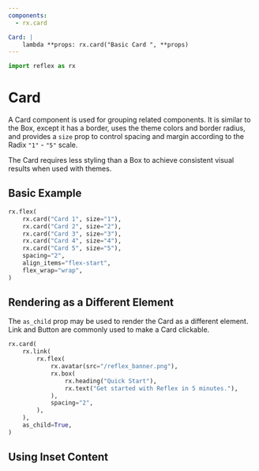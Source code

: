 ```yaml
---
components:
  - rx.card

Card: |
    lambda **props: rx.card("Basic Card ", **props)
---
```


```python exec
import reflex as rx
```

# Card

A Card component is used for grouping related components. It is similar to the Box, except it has a
border, uses the theme colors and border radius, and provides a `size` prop to control spacing
and margin according to the Radix `"1"` - `"5"` scale.

The Card requires less styling than a Box to achieve consistent visual results when used with
themes.

## Basic Example

```python demo
rx.flex(
    rx.card("Card 1", size="1"),
    rx.card("Card 2", size="2"),
    rx.card("Card 3", size="3"),
    rx.card("Card 4", size="4"),
    rx.card("Card 5", size="5"),
    spacing="2",
    align_items="flex-start",
    flex_wrap="wrap",
)
```

## Rendering as a Different Element

The `as_child` prop may be used to render the Card as a different element. Link and Button are
commonly used to make a Card clickable.

```python demo
rx.card(
    rx.link(
        rx.flex(
            rx.avatar(src="/reflex_banner.png"),
            rx.box(
                rx.heading("Quick Start"),
                rx.text("Get started with Reflex in 5 minutes."),
            ),
            spacing="2",
        ),
    ),
    as_child=True,
)
```

## Using Inset Content
